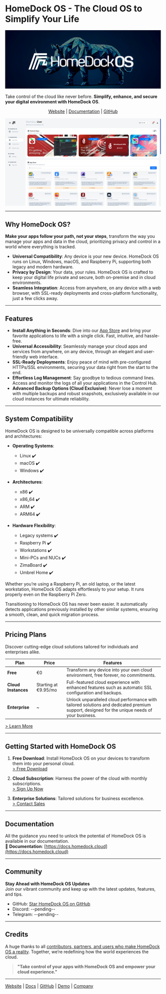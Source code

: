 # HomeDock OS - The Cloud OS to Simplify Your Life

![HomeDock OS Banner](https://raw.githubusercontent.com/BansheeTech/Logo/refs/heads/main/homedock-os/hdos-banner-rhino.png)

Take control of the cloud like never before. **Simplify, enhance, and secure your digital environment with HomeDock OS**.

<p align="center">
  <a href="https://www.homedock.cloud">Website</a> | 
  <a href="https://docs.homedock.cloud">Documentation</a> | 
  <a href="https://github.com/BansheeTech/HomeDockOS">GitHub</a>
</p>


<kbd>
  <img alt="CasaOS Snapshot" src="https://raw.githubusercontent.com/BansheeTech/Logo/refs/heads/main/homedock-os/hdos-screen-2.webp" style="max-width:100%;">
</kbd>

---

## Why HomeDock OS?

**Make your apps follow your path, not your steps**, transform the way you manage your apps and data in the cloud, prioritizing privacy and control in a world where everything is tracked.

- **Universal Compatibility**: Any device is your new device. HomeDock OS runs on Linux, Windows, macOS, and Raspberry Pi, supporting both legacy and modern hardware.
- **Privacy by Design**: Your data, your rules. HomeDock OS is crafted to keep your digital life private and secure, both on-premise and in cloud environments.
- **Seamless Integration**: Access from anywhere, on any device with a web browser, with SSL-ready deployments and cross-platform functionality, just a few clicks away.

---

## Features

- **Install Anything in Seconds**: Dive into our [App Store](https://www.homedock.cloud/apps/) and bring your favorite applications to life with a single click. Fast, intuitive, and hassle-free.
- **Universal Accessibility**: Seamlessly manage your cloud apps and services from anywhere, on any device, through an elegant and user-friendly web interface.
- **SSL-Ready Deployments**: Enjoy peace of mind with pre-configured HTTPs/SSL environments, securing your data right from the start to the end.
- **Effortless Log Management**: Say goodbye to tedious command lines. Access and monitor the logs of all your applications in the Control Hub.
- **Advanced Backup Options (Cloud Exclusive)**: Never lose a moment with multiple backups and robust snapshots, exclusively available in our cloud instances for ultimate reliability.

---

## System Compatibility

HomeDock OS is designed to be universally compatible across platforms and architectures:

- **Operating Systems**:

  - Linux ✔️
  - macOS ✔️
  - Windows ✔️

- **Architectures**:

  - x86 ✔️
  - x86_64 ✔️
  - ARM ✔️
  - ARM64 ✔️

- **Hardware Flexibility**:
  - Legacy systems ✔️
  - Raspberry Pi ✔️
  - Workstations ✔️
  - Mini-PCs and NUCs ✔️
  - ZimaBoard ✔️
  - Umbrel Home ✔️

Whether you’re using a Raspberry Pi, an old laptop, or the latest workstation, HomeDock OS adapts effortlessly to your setup. It runs properly even on the Raspberry Pi Zero.

Transitioning to HomeDock OS has never been easier. It automatically detects applications previously installed by other similar systems, ensuring a smooth, clean, and quick migration process.

---

## Pricing Plans

Discover cutting-edge cloud solutions tailored for individuals and enterprises alike.

| Plan                | Price                | Features                                                                                                                                     |
| ------------------- | -------------------- | -------------------------------------------------------------------------------------------------------------------------------------------- |
| **Free**            | €0                   | Transform any device into your own cloud environment, free forever, no commitments.                                                          |
| **Cloud Instances** | Starting at €9.95/mo | Full-featured cloud experience with enhanced features such as automatic SSL configuration and backups.                                       |
| **Enterprise**      | ~                    | Unlock unparalleled cloud performance with tailored solutions and dedicated premium support, designed for the unique needs of your business. |

[> Learn More](https://www.homedock.cloud/#get-homedock)

---

## Getting Started with HomeDock OS

1. **Free Download**: Install HomeDock OS on your devices to transform them into your personal cloud.  
   [> Free Download](https://get.homedock.cloud)

2. **Cloud Subscription**: Harness the power of the cloud with monthly subscriptions.  
   [> Sign Up Now](https://dashboard.homedock.cloud)

3. **Enterprise Solutions**: Tailored solutions for business excellence.  
   [> Contact Sales](https://www.homedock.cloud/contact)

---

## Documentation

All the guidance you need to unlock the potential of HomeDock OS is available in our documentation.  
📘 **Documentation**: [https://docs.homedock.cloud](https://docs.homedock.cloud)

---

## Community

**Stay Ahead with HomeDock OS Updates**  
Join our vibrant community and keep up with the latest updates, features, and tips.

- GitHub: [Star HomeDock OS on GitHub](https://github.com/BansheeTech/HomeDockOS)
- Discord: --pending--
- Telegram: --pending--

---

## Credits

A huge thanks to all [contributors, partners, and users who make HomeDock OS a reality](https://docs.homedock.cloud/others/special-thanks/). Together, we’re redefining how the world experiences the cloud.

> **"Take control of your apps with HomeDock OS and empower your cloud experience."**

---

[Website](https://www.homedock.cloud) | [Docs](https://docs.homedock.cloud) | [GitHub](https://github.com/BansheeTech/HomeDockOS) | [Demo](https://demo.node1.homedockos.com) | [Company](https://www.banshee.pro)
